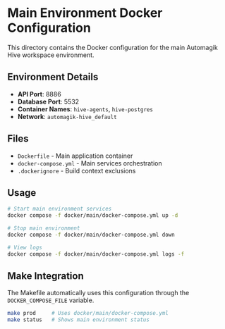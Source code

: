 # Main Environment Docker Configuration

This directory contains the Docker configuration for the main Automagik Hive workspace environment.

## Environment Details
- **API Port**: 8886
- **Database Port**: 5532
- **Container Names**: `hive-agents`, `hive-postgres`
- **Network**: `automagik-hive_default`

## Files
- `Dockerfile` - Main application container
- `docker-compose.yml` - Main services orchestration
- `.dockerignore` - Build context exclusions

## Usage
```bash
# Start main environment services
docker compose -f docker/main/docker-compose.yml up -d

# Stop main environment
docker compose -f docker/main/docker-compose.yml down

# View logs
docker compose -f docker/main/docker-compose.yml logs -f
```

## Make Integration
The Makefile automatically uses this configuration through the `DOCKER_COMPOSE_FILE` variable.

```bash
make prod     # Uses docker/main/docker-compose.yml
make status   # Shows main environment status
```